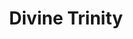 ---
pid: PT12
title: Divine Trinity
location_transcription: 
zipcode: '19124'
outside_phl: 
neighborhood: Juniata,Frankford,Feltonville
age: '50'
age_range: 50-59
instagram: 
image_file_name: PT_12.jpg
proposal_transcription: |-
  This country needs divine help.
  You can see videos of this drawing at //Matostruck// -Youtube
topic: Religion
topic_summary: '0'
type: Other No Form
keywords_other: 
credit: Wilfred Matos
image_labels: 
twitter: 
facebook: 
permalink: "/monuments/pt12/"
layout: item-page
---